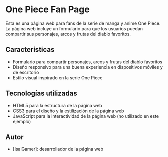 # One Piece Fan Page

Esta es una página web para fans de la serie de manga y anime One Piece. La página web incluye un formulario para que los usuarios puedan compartir sus personajes, arcos y frutas del diablo favoritos.

## Características

* Formulario para compartir personajes, arcos y frutas del diablo favoritos
* Diseño responsivo para una buena experiencia en dispositivos móviles y de escritorio
* Estilo visual inspirado en la serie One Piece

## Tecnologías utilizadas

* HTML5 para la estructura de la página web
* CSS3 para el diseño y la estilización de la página web
* JavaScript para la interactividad de la página web (no utilizado en este ejemplo)


## Autor

* [IsaiGamer]: desarrollador de la página web

